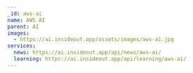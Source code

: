 ```yaml
---
_id: aws-ai
name: AWS AI
parent: AI
images:
  - https://ai.insideout.app/assets/images/aws-ai.jpg
services:
  news: https://ai.insideout.app/api/news/aws-ai/
  learning: https://ai.insideout.app/api/learning/aws-ai/
---
```

